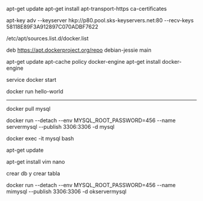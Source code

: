apt-get update
apt-get install apt-transport-https ca-certificates

apt-key adv --keyserver hkp://p80.pool.sks-keyservers.net:80 --recv-keys 58118E89F3A912897C070ADBF7622

/etc/apt/sources.list.d/docker.list

deb https://apt.dockerproject.org/repo debian-jessie main

 apt-get update
 apt-cache policy docker-engine
 apt-get install docker-engine
 
 service docker start
 
  docker run hello-world
  
 ----------------------

docker pull mysql

docker run --detach --env MYSQL_ROOT_PASSWORD=456 --name servermysql --publish 3306:3306 -d mysql

docker exec -it mysql bash

apt-get update

apt-get install vim nano

crear db y crear tabla


docker run --detach --env MYSQL_ROOT_PASSWORD=456 --name mimysql --publish 3306:3306 -d okservermysql

